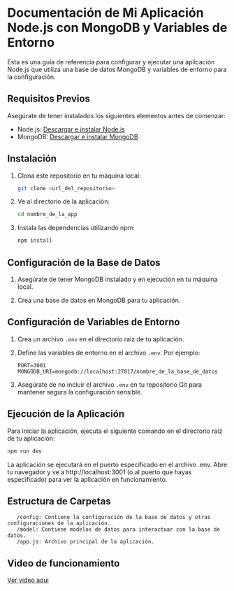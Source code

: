 # Documentación de Mi Aplicación Node.js con MongoDB y Variables de Entorno

Esta es una guía de referencia para configurar y ejecutar una aplicación Node.js que utiliza una base de datos MongoDB y variables de entorno para la configuración.

## Requisitos Previos

Asegúrate de tener instalados los siguientes elementos antes de comenzar:

- Node.js: [Descargar e instalar Node.js](https://nodejs.org/)
- MongoDB: [Descargar e instalar MongoDB](https://www.mongodb.com/try/download/community)

## Instalación

1. Clona este repositorio en tu máquina local:

   ```bash
   git clone <url_del_repositorio>
   ```

2. Ve al directorio de la aplicación:

   ```bash
   cd nombre_de_la_app
   ```

3. Instala las dependencias utilizando npm:

   ```bash
   npm install
   ```

## Configuración de la Base de Datos

1. Asegúrate de tener MongoDB instalado y en ejecución en tu máquina local.

2. Crea una base de datos en MongoDB para tu aplicación.

## Configuración de Variables de Entorno

1. Crea un archivo `.env` en el directorio raíz de tu aplicación.

2. Define las variables de entorno en el archivo `.env`. Por ejemplo:

   ```
   PORT=3001
   MONGODB_URI=mongodb://localhost:27017/nombre_de_la_base_de_datos
   ```

3. Asegúrate de no incluir el archivo `.env` en tu repositorio Git para mantener segura la configuración sensible.

## Ejecución de la Aplicación

Para iniciar la aplicación, ejecuta el siguiente comando en el directorio raíz de tu aplicación:

```bash
npm run dev
```

La aplicación se ejecutará en el puerto especificado en el archivo .env. Abre tu navegador y ve a http://localhost:3001 (o al puerto que hayas especificado) para ver la aplicación en funcionamiento.

## Estructura de Carpetas

```
   /config: Contiene la configuración de la base de datos y otras configuraciones de la aplicación.
   /model: Contiene modelos de datos para interactuar con la base de datos.
   /app.js: Archivo principal de la aplicación.
```

## Video de funcionamiento

[Ver video aqui](https://drive.google.com/file/d/1djDm9fmBFXO14qOnmlvQMkH9ZJht8Xi9/view?usp=sharing)
